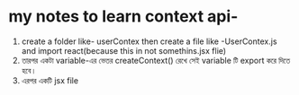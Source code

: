 # my notes to learn context api-
1. create a folder like- userContex
   then create a file like -UserContex.js and import react(because this in not somethins.jsx flie)
2. তারপর একটা variable-এর ভেতর createContext() রেখে সেই variable টি export করে দিতে হবে।
3. এরপর একটি jsx file 

